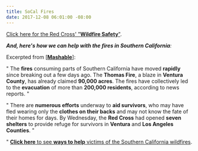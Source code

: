 ```yaml
---
title: SoCal Fires
date: 2017-12-08 06:01:00 -08:00
---
```


[Click here for the Red Cross' "**Wildfire Safety**"](http://www.redcross.org/get-help/how-to-prepare-for-emergencies/types-of-emergencies/wildfire).

***And, here's how we can help with the fires in Southern California**:*

Excerpted from [**[Mashable](http://mashable.com/about/)**]:

"  The **fires** consuming parts of Southern California have moved **rapidly** since breaking out a few days ago. The **Thomas Fire**, a blaze in **Ventura County**, has already claimed **90,000 acres**. The fires have collectively led to the **evacuation** of more than **200,000 residents**, according to news reports.  "

"   There are **numerous efforts** underway to **aid survivors**, who may have fled wearing only the **clothes on their backs** and may not know the fate of their homes for days. By Wednesday, the **Red Cross** had opened **seven shelters** to provide refuge for survivors in **Ventura** and **Los Angeles Counties**.  "

"  [**Click here** to see **ways to help** victims of the Southern California wildfires](http://mashable.com/2017/12/07/southern-california-fires-how-to-help/?utm_source=Small+Victories+Newsletter&utm_campaign=3b33420792-EMAIL_CAMPAIGN_Tyrants_will_always_fall&utm_medium=email&utm_term=0_636f315e88-3b33420792-142027269#QIGXxwlkBaqs).

